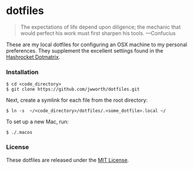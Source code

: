 # dotfiles

> The expectations of life depend upon diligence; the mechanic that would
> perfect his work must first sharpen his tools. —Confucius

These are my local dotfiles for configuring an OSX machine to my personal
preferences. They supplement the excellent settings found in the [Hashrocket
Dotmatrix](https://github.com/hashrocket/dotmatrix).

### Installation

```
$ cd <code_directory>
$ git clone https://github.com/jwworth/dotfiles.git
```

Next, create a symlink for each file from the root directory:

```
$ ln -s  ~/<code_directory>/dotfiles/.<some_dotfile>.local ~/
```

To set up a new Mac, run:

```
$ ./.macos
```

### License

These dotfiles are released under the [MIT
License](http://www.opensource.org/licenses/MIT).
